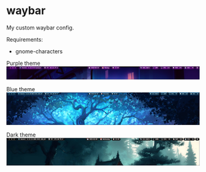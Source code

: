 # waybar
My custom waybar config.

Requirements:
* gnome-characters

Purple theme
![Waybar Purple](https://github.com/gtk80/waybar/blob/main/waybar-purple.png)

Blue theme
![Waybar Blue](https://github.com/gtk80/waybar/blob/main/waybar.png)

Dark theme
![Waybar Dark](https://github.com/gtk80/waybar/blob/main/waybar-grey.png)
